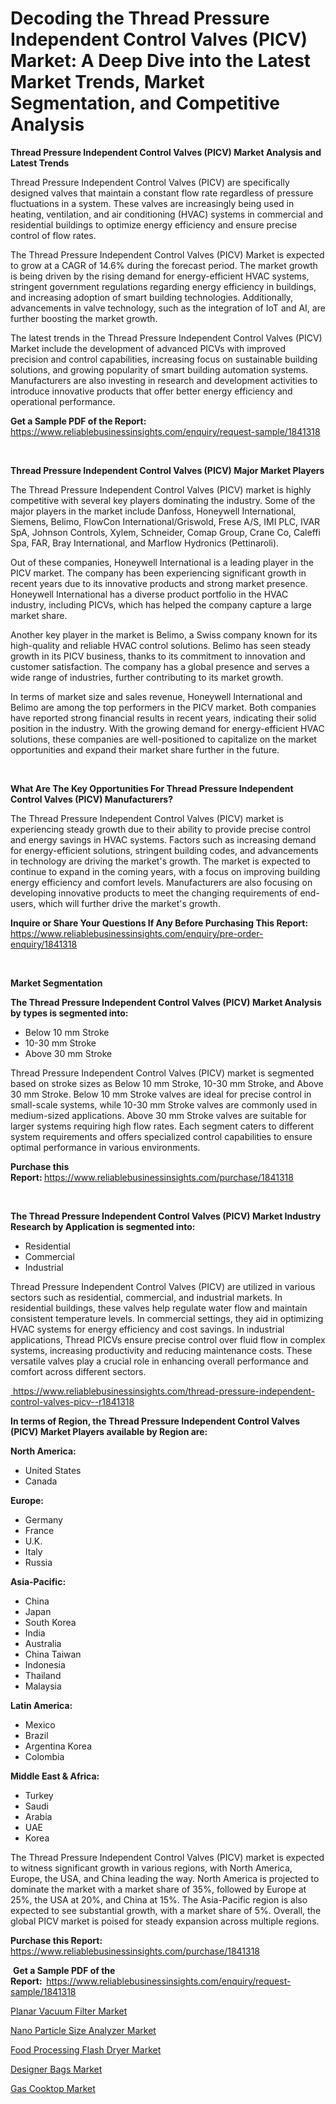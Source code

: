 <p><h1>Decoding the Thread Pressure Independent Control Valves (PICV) Market: A Deep Dive into the Latest Market Trends, Market Segmentation, and Competitive Analysis</h1></p><p><strong>Thread Pressure Independent Control Valves (PICV) Market Analysis and Latest Trends</strong></p>
<p><p>Thread Pressure Independent Control Valves (PICV) are specifically designed valves that maintain a constant flow rate regardless of pressure fluctuations in a system. These valves are increasingly being used in heating, ventilation, and air conditioning (HVAC) systems in commercial and residential buildings to optimize energy efficiency and ensure precise control of flow rates.</p><p>The Thread Pressure Independent Control Valves (PICV) Market is expected to grow at a CAGR of 14.6% during the forecast period. The market growth is being driven by the rising demand for energy-efficient HVAC systems, stringent government regulations regarding energy efficiency in buildings, and increasing adoption of smart building technologies. Additionally, advancements in valve technology, such as the integration of IoT and AI, are further boosting the market growth.</p><p>The latest trends in the Thread Pressure Independent Control Valves (PICV) Market include the development of advanced PICVs with improved precision and control capabilities, increasing focus on sustainable building solutions, and growing popularity of smart building automation systems. Manufacturers are also investing in research and development activities to introduce innovative products that offer better energy efficiency and operational performance.</p></p>
<p><strong>Get a Sample PDF of the Report:&nbsp;</strong> <a href="https://www.reliablebusinessinsights.com/enquiry/request-sample/1841318">https://www.reliablebusinessinsights.com/enquiry/request-sample/1841318</a></p>
<p>&nbsp;</p>
<p><strong>Thread Pressure Independent Control Valves (PICV) Major Market Players</strong></p>
<p><p>The Thread Pressure Independent Control Valves (PICV) market is highly competitive with several key players dominating the industry. Some of the major players in the market include Danfoss, Honeywell International, Siemens, Belimo, FlowCon International/Griswold, Frese A/S, IMI PLC, IVAR SpA, Johnson Controls, Xylem, Schneider, Comap Group, Crane Co, Caleffi Spa, FAR, Bray International, and Marflow Hydronics (Pettinaroli).</p><p>Out of these companies, Honeywell International is a leading player in the PICV market. The company has been experiencing significant growth in recent years due to its innovative products and strong market presence. Honeywell International has a diverse product portfolio in the HVAC industry, including PICVs, which has helped the company capture a large market share.</p><p>Another key player in the market is Belimo, a Swiss company known for its high-quality and reliable HVAC control solutions. Belimo has seen steady growth in its PICV business, thanks to its commitment to innovation and customer satisfaction. The company has a global presence and serves a wide range of industries, further contributing to its market growth.</p><p>In terms of market size and sales revenue, Honeywell International and Belimo are among the top performers in the PICV market. Both companies have reported strong financial results in recent years, indicating their solid position in the industry. With the growing demand for energy-efficient HVAC solutions, these companies are well-positioned to capitalize on the market opportunities and expand their market share further in the future.</p></p>
<p>&nbsp;</p>
<p><strong>What Are The Key Opportunities For Thread Pressure Independent Control Valves (PICV) Manufacturers?</strong></p>
<p><p>The Thread Pressure Independent Control Valves (PICV) market is experiencing steady growth due to their ability to provide precise control and energy savings in HVAC systems. Factors such as increasing demand for energy-efficient solutions, stringent building codes, and advancements in technology are driving the market's growth. The market is expected to continue to expand in the coming years, with a focus on improving building energy efficiency and comfort levels. Manufacturers are also focusing on developing innovative products to meet the changing requirements of end-users, which will further drive the market's growth.</p></p>
<p><strong>Inquire or Share Your Questions If Any Before Purchasing This Report:</strong> <a href="https://www.reliablebusinessinsights.com/enquiry/pre-order-enquiry/1841318">https://www.reliablebusinessinsights.com/enquiry/pre-order-enquiry/1841318</a></p>
<p>&nbsp;</p>
<p><strong>Market Segmentation</strong></p>
<p><strong>The Thread Pressure Independent Control Valves (PICV) Market Analysis by types is segmented into:</strong></p>
<p><ul><li>Below 10 mm Stroke</li><li>10-30 mm Stroke</li><li>Above 30 mm Stroke</li></ul></p>
<p><p>Thread Pressure Independent Control Valves (PICV) market is segmented based on stroke sizes as Below 10 mm Stroke, 10-30 mm Stroke, and Above 30 mm Stroke. Below 10 mm Stroke valves are ideal for precise control in small-scale systems, while 10-30 mm Stroke valves are commonly used in medium-sized applications. Above 30 mm Stroke valves are suitable for larger systems requiring high flow rates. Each segment caters to different system requirements and offers specialized control capabilities to ensure optimal performance in various environments.</p></p>
<p><strong>Purchase this Report:&nbsp;</strong><a href="https://www.reliablebusinessinsights.com/purchase/1841318">https://www.reliablebusinessinsights.com/purchase/1841318</a></p>
<p>&nbsp;</p>
<p><strong>The Thread Pressure Independent Control Valves (PICV) Market Industry Research by Application is segmented into:</strong></p>
<p><ul><li>Residential</li><li>Commercial</li><li>Industrial</li></ul></p>
<p><p>Thread Pressure Independent Control Valves (PICV) are utilized in various sectors such as residential, commercial, and industrial markets. In residential buildings, these valves help regulate water flow and maintain consistent temperature levels. In commercial settings, they aid in optimizing HVAC systems for energy efficiency and cost savings. In industrial applications, Thread PICVs ensure precise control over fluid flow in complex systems, increasing productivity and reducing maintenance costs. These versatile valves play a crucial role in enhancing overall performance and comfort across different sectors.</p></p>
<p><a href="https://www.reliablebusinessinsights.com/thread-pressure-independent-control-valves-picv--r1841318">&nbsp;https://www.reliablebusinessinsights.com/thread-pressure-independent-control-valves-picv--r1841318</a></p>
<p><strong>In terms of Region, the Thread Pressure Independent Control Valves (PICV) Market Players available by Region are:</strong></p>
<p>
    <p> <strong> North America: </strong>
        <ul>
            <li>United States</li>
            <li>Canada</li>
        </ul>
        </p> 
    <p> <strong> Europe: </strong>
        <ul>
            <li>Germany</li>
            <li>France</li>
            <li>U.K.</li>
            <li>Italy</li>
            <li>Russia</li>
        </ul>
        </p> 
    <p> <strong> Asia-Pacific: </strong>
        <ul>
            <li>China</li>
            <li>Japan</li>
            <li>South Korea</li>
            <li>India</li>
            <li>Australia</li>
            <li>China Taiwan</li>
            <li>Indonesia</li>
            <li>Thailand</li>
            <li>Malaysia</li>
        </ul>
        </p> 
    <p> <strong> Latin America: </strong>
        <ul>
            <li>Mexico</li>
            <li>Brazil</li>
            <li>Argentina Korea</li>
            <li>Colombia</li>
        </ul>
        </p> 
    <p> <strong> Middle East & Africa: </strong>
        <ul>
            <li>Turkey</li>
            <li>Saudi</li>
            <li>Arabia</li>
            <li>UAE</li>
            <li>Korea</li>
        </ul>
    </p>
    </p>
<p><p>The Thread Pressure Independent Control Valves (PICV) market is expected to witness significant growth in various regions, with North America, Europe, the USA, and China leading the way. North America is projected to dominate the market with a market share of 35%, followed by Europe at 25%, the USA at 20%, and China at 15%. The Asia-Pacific region is also expected to see substantial growth, with a market share of 5%. Overall, the global PICV market is poised for steady expansion across multiple regions.</p></p>
<p><strong>Purchase this Report: </strong><a href="https://www.reliablebusinessinsights.com/purchase/1841318">https://www.reliablebusinessinsights.com/purchase/1841318</a></p>
<p>&nbsp;<strong>Get a Sample PDF of the Report:&nbsp;&nbsp;</strong><a href="https://www.reliablebusinessinsights.com/enquiry/request-sample/1841318">https://www.reliablebusinessinsights.com/enquiry/request-sample/1841318</a></p>
<p><strong></strong></p>
<p><p><a href="https://github.com/eugeneKim6262/Market-Research-Report-List-1/blob/main/planar-vacuum-filter-market.md">Planar Vacuum Filter Market</a></p><p><a href="https://github.com/markmellon1/Market-Research-Report-List-1/blob/main/nano-particle-size-analyzer-market.md">Nano Particle Size Analyzer Market</a></p><p><a href="https://github.com/qqkvdkuc33/Market-Research-Report-List-1/blob/main/food-processing-flash-dryer-market.md">Food Processing Flash Dryer Market</a></p><p><a href="https://medium.com/@michael.parsons65654/designer-bags-market-global-market-share-and-ranking-overall-sales-and-demand-forecast-2024-955641826c60">Designer Bags Market</a></p><p><a href="https://medium.com/@alishaseffanie64/gas-cooktop-market-outlook-and-forecast-from-2024-to-2031-75bae1496f8e">Gas Cooktop Market</a></p></p>
